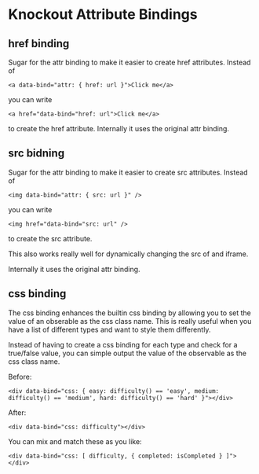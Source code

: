 # Knockout Attribute Bindings

## href binding
Sugar for the attr binding to make it easier to create href attributes. Instead of

	<a data-bind="attr: { href: url }">Click me</a>

you can write

	<a href="data-bind="href: url">Click me</a>

to create the href attribute. Internally it uses the original attr binding.

## src bidning
Sugar for the attr binding to make it easier to create src attributes. Instead of

	<img data-bind="attr: { src: url }" />

you can write

	<img href="data-bind="src: url" />

to create the src attribute. 

This also works really well for dynamically changing the src of and iframe.

Internally it uses the original attr binding.

## css binding
The css binding enhances the builtin css binding by allowing you to set the value of an obserable as the css class name. 
This is really useful when you have a list of different types and want to style them differently.

Instead of having to create a css binding for each type and check for a true/false value, you can simple output the value of 
the observable as the css class name.

Before:

	<div data-bind="css: { easy: difficulty() == 'easy', medium: difficulty() == 'medium', hard: difficulty() == 'hard' }"></div>

After:

	<div data-bind="css: difficulty"></div>

You can mix and match these as you like:

	<div data-bind="css: [ difficulty, { completed: isCompleted } ]"></div>



